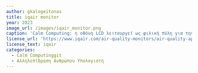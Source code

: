 ```yaml
---
author: gkalogeitonas
title: iqair monitor
year: 2023
image_url: /images/iqair_monitor.png
caption: 'Calm Computing: η οθόνη LCD λειτουργεί ως φιλική πύλη για την παρακολούθηση και κατανόηση της ποιότητας του αέρα στο σπίτι και στην πόλη. Ενσωματώνει ομαλά την αλληλεπίδραση ανθρώπου-υπολογιστή για εύκολη πλοήγηση και κατανόηση.'
license_url: 'https://www.iqair.com/air-quality-monitors/air-quality-app'
license_text: iqair
categories:
  - Calm Computinggit
  - Αλληλεπίδραση Ανθρώπου Υπολογιστή
---
```

